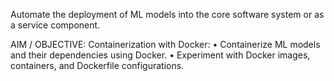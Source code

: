 Automate the deployment of ML models into the core software system or as a service component.

AIM / OBJECTIVE: Containerization with Docker:
•	Containerize ML models and their dependencies using Docker.
•	Experiment with Docker images, containers, and Dockerfile configurations. 
